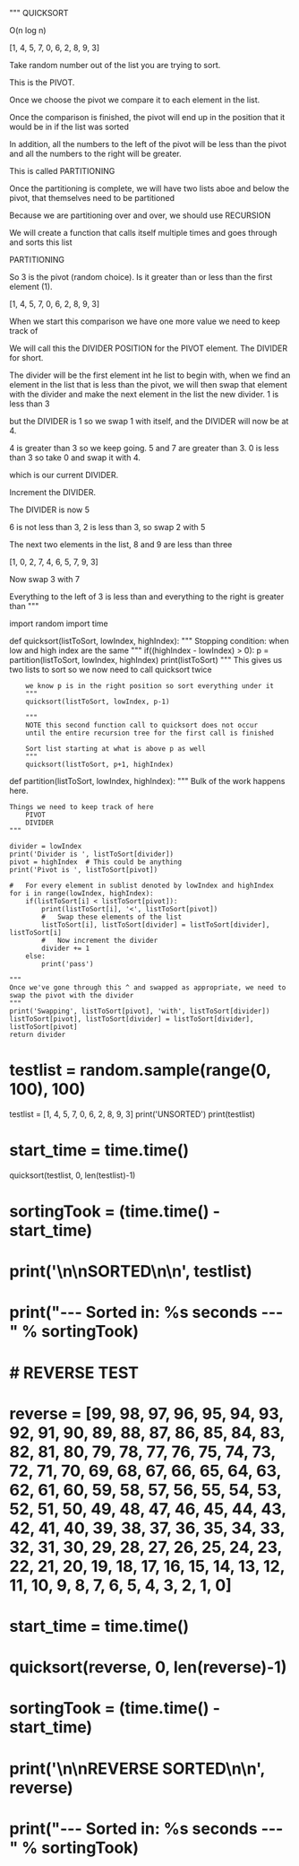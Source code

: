 """
QUICKSORT

O(n log n)

[1, 4, 5, 7, 0, 6, 2, 8, 9, 3]

Take random number out of the list you are trying to sort.

This is the PIVOT.

Once we choose the pivot we compare it to each element in the list.

Once the comparison is finished, the pivot will end up in the position
that it would be in if the list was sorted

In addition, all the numbers to the left of the pivot will be less than the pivot
and all the numbers to the right will be greater.

This is called PARTITIONING

Once the partitioning is complete, we will have two lists aboe and below the pivot,
that themselves need to be partitioned

Because we are partitioning over and over, we should use RECURSION

We will create a function that calls itself multiple times and goes through and sorts this list


PARTITIONING

So 3 is the pivot (random choice). Is it greater than or less than the first element
(1).

[1, 4, 5, 7, 0, 6, 2, 8, 9, 3]

When we start this comparison we have one more value we need to keep track of

We will call this the DIVIDER POSITION for the PIVOT element. The DIVIDER for short.

The divider will be the first element int he list to begin with, when we find an element in the
list that is less than the pivot, we will then swap that element with the divider and
make the next element in the list the new divider. 1 is less than 3

but the DIVIDER is 1 so we swap 1 with itself, and the DIVIDER will now be at 4.

4 is greater than 3 so we keep going. 5 and 7 are greater than 3. 0 is less than 3 so take
0 and swap it with 4.

which is our current DIVIDER.

Increment the DIVIDER.

The DIVIDER is now 5

6 is not less than 3, 2 is less than 3, so swap 2 with 5

The next two elements in the list, 8 and 9 are less than three

[1, 0, 2, 7, 4, 6, 5, 7, 9, 3]

Now swap 3 with 7

Everything to the left of 3 is less than and everything to the right is greater than
"""

import random
import time

def quicksort(listToSort, lowIndex, highIndex):
    """
    Stopping condition: when low and high index are the same
    """
    if((highIndex - lowIndex) > 0):
        p = partition(listToSort, lowIndex, highIndex)
        print(listToSort)
        """
        This gives us two lists to sort so we now need to  call quicksort twice

        we know p is in the right position so sort everything under it
        """
        quicksort(listToSort, lowIndex, p-1)

        """
        NOTE this second function call to quicksort does not occur
        until the entire recursion tree for the first call is finished

        Sort list starting at what is above p as well
        """
        quicksort(listToSort, p+1, highIndex)

def partition(listToSort, lowIndex, highIndex):
    """
    Bulk of the work happens here.

    Things we need to keep track of here
        PIVOT
        DIVIDER
    """

    divider = lowIndex
    print('Divider is ', listToSort[divider])
    pivot = highIndex  # This could be anything
    print('Pivot is ', listToSort[pivot])

    #   For every element in sublist denoted by lowIndex and highIndex
    for i in range(lowIndex, highIndex):
        if(listToSort[i] < listToSort[pivot]):
            print(listToSort[i], '<', listToSort[pivot])
            #   Swap these elements of the list
            listToSort[i], listToSort[divider] = listToSort[divider], listToSort[i]
            #   Now increment the divider
            divider += 1
        else:
            print('pass')

    """
    Once we've gone through this ^ and swapped as appropriate, we need to
    swap the pivot with the divider
    """
    print('Swapping', listToSort[pivot], 'with', listToSort[divider])
    listToSort[pivot], listToSort[divider] = listToSort[divider], listToSort[pivot]
    return divider


# testlist = random.sample(range(0, 100), 100)
testlist = [1, 4, 5, 7, 0, 6, 2, 8, 9, 3] 
print('UNSORTED')
print(testlist)

# start_time = time.time()

quicksort(testlist, 0, len(testlist)-1)
# sortingTook = (time.time() - start_time)

# print('\n\nSORTED\n\n', testlist)
# print("--- Sorted in: %s seconds ---" % sortingTook)

# # REVERSE TEST
# reverse =  [99, 98, 97, 96, 95, 94, 93, 92, 91, 90, 89, 88, 87, 86, 85, 84, 83, 82, 81, 80, 79, 78, 77, 76, 75, 74, 73, 72, 71, 70, 69, 68, 67, 66, 65, 64, 63, 62, 61, 60, 59, 58, 57, 56, 55, 54, 53, 52, 51, 50, 49, 48, 47, 46, 45, 44, 43, 42, 41, 40, 39, 38, 37, 36, 35, 34, 33, 32, 31, 30, 29, 28, 27, 26, 25, 24, 23, 22, 21, 20, 19, 18, 17, 16, 15, 14, 13, 12, 11, 10, 9, 8, 7, 6, 5, 4, 3, 2, 1, 0]

# start_time = time.time()

# quicksort(reverse, 0, len(reverse)-1)
# sortingTook = (time.time() - start_time)

# print('\n\nREVERSE SORTED\n\n', reverse)
# print("--- Sorted in: %s seconds ---" % sortingTook)

